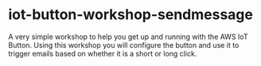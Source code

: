 # iot-button-workshop-sendmessage

A very simple workshop to help you get up and running with the AWS IoT Button. Using this workshop you will configure the button and use it to trigger emails based on whether it is a short or long click.